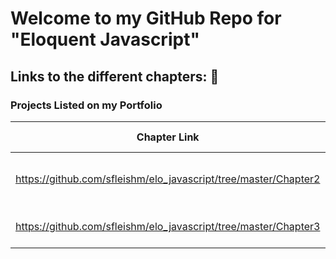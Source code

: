 # Welcome to my GitHub Repo for "Eloquent Javascript"

## Links to the different chapters: :dog:

### Projects Listed on my Portfolio
| Chapter Link  | Activity Topics |
| ------------- | ------------- | 
|https://github.com/sfleishm/elo_javascript/tree/master/Chapter2| FizzBuzz, Making a sorta chessboard|
|https://github.com/sfleishm/elo_javascript/tree/master/Chapter3| Minimum, soon to be recursion |